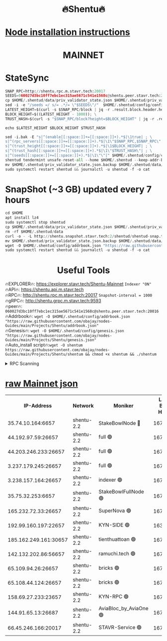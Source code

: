 <h1 align="center"> 🔥Shentu🔥</h1>

[Node installation instructions](https://github.com/obajay/nodes-Guides/tree/main/Projects/Shentu)
=
<h1 align="center"> MAINNET</h1>

# StateSync
```python
SNAP_RPC=http://shentu.rpc.m.stavr.tech:20017
SEEDS=060027d3bc10ff7ebc1ec315ae5671c541e1568c@shentu.peer.stavr.tech:20016
cp $HOME/.shentud/data/priv_validator_state.json $HOME/.shentud/priv_validator_state.json.backup
sed -i -e "/seeds =/ s/= .*/= \"$SEEDS\"/"  $HOME/.shentud/config/config.toml
LATEST_HEIGHT=$(curl -s $SNAP_RPC/block | jq -r .result.block.header.height); \
BLOCK_HEIGHT=$((LATEST_HEIGHT - 1000)); \
TRUST_HASH=$(curl -s "$SNAP_RPC/block?height=$BLOCK_HEIGHT" | jq -r .result.block_id.hash)

echo $LATEST_HEIGHT $BLOCK_HEIGHT $TRUST_HASH

sed -i.bak -E "s|^(enable[[:space:]]+=[[:space:]]+).*$|\1true| ; \
s|^(rpc_servers[[:space:]]+=[[:space:]]+).*$|\1\"$SNAP_RPC,$SNAP_RPC\"| ; \
s|^(trust_height[[:space:]]+=[[:space:]]+).*$|\1$BLOCK_HEIGHT| ; \
s|^(trust_hash[[:space:]]+=[[:space:]]+).*$|\1\"$TRUST_HASH\"| ; \
s|^(seeds[[:space:]]+=[[:space:]]+).*$|\1\"\"|" $HOME/.shentud/config/config.toml
shentud tendermint unsafe-reset-all --home $HOME/.shentud --keep-addr-book
mv $HOME/.shentud/priv_validator_state.json.backup $HOME/.shentud/data/priv_validator_state.json
sudo systemctl restart shentud && journalctl -u shentud -f -o cat
```
# SnapShot (~3 GB) updated every 7 hours
```python
cd $HOME
apt install lz4
sudo systemctl stop shentud
cp $HOME/.shentud/data/priv_validator_state.json $HOME/.shentud/priv_validator_state.json.backup
rm -rf $HOME/.shentud/data
curl -o - -L http://shentu.snapshot.stavr.tech:2/shentud/shentud-snap.tar.lz4 | lz4 -c -d - | tar -x -C $HOME/.shentud --strip-components 2
mv $HOME/.shentud/priv_validator_state.json.backup $HOME/.shentud/data/priv_validator_state.json
wget -O $HOME/.shentud/config/addrbook.json "https://raw.githubusercontent.com/obajay/nodes-Guides/main/Projects/Shentu/addrbook.json"
sudo systemctl restart shentud && journalctl -u shentud -f -o cat
```

 <h1 align="center"> Useful Tools</h1>

🔥EXPLORER🔥:     https://explorer.stavr.tech/Shentu-Mainnet        `Indexer "ON"` \
🔥API🔥:          https://shentu.api.m.stavr.tech \
🔥RPC🔥:          http://shentu.rpc.m.stavr.tech:20017              `Snapshot-interval = 1000` \
🔥gRPC🔥:         http://shentu.grpc.m.stavr.tech:9593 \
🔥peer🔥:         `060027d3bc10ff7ebc1ec315ae5671c541e1568c@shentu.peer.stavr.tech:20016` \
🔥Addrbook🔥:  `wget -O $HOME/.shentud/config/addrbook.json "https://raw.githubusercontent.com/obajay/nodes-Guides/main/Projects/Shentu/addrbook.json"` \
🔥Genesis🔥:  `wget -O $HOME/.shentud/config/genesis.json "https://raw.githubusercontent.com/obajay/nodes-Guides/main/Projects/Shentu/genesis.json"` \
🔥Auto_install script🔥:`wget -O shentum https://raw.githubusercontent.com/obajay/nodes-Guides/main/Projects/Shentu/shentum && chmod +x shentum && ./shentum`

<details>
<summary>RPC Scanning</summary>

<h2 align="center"> We scan nodes in real time every 4 hours. And we provide the final result of RPC endpoints.
We cannot influence the operation of these nodes in any way. </h2>


```python
If Voting Power is higher than 0 --> then the Node is a validator of the network and may be subject to attack and be a potential threat to the chain.
```
```python
We marked such validators with a red symbol
```

</details>

[raw Mainnet json](https://rpc-check.shentum.stavr.tech/shentum/rpc-shentum-result.json)
=


<table><tr><th>IP-Address</th><th>Network</th><th>Moniker</th><th>Latest Block Height</th><th>Earliest Block Height</th><th>Catching Up</th><th>Tx Index</th><th>Voting Power</th><th>Scan Time</th></tr><tr><td>35.74.10.164:6657</td><td>shentu-2.2</td><td>StakeBowlNode 🔴</td><td>16788636</td><td>8308501</td><td>False</td><td>on</td><td>50178</td><td>2024-01-16T05:11:28.647655652UTC</td></tr><tr><td>44.192.97.59:26657</td><td>shentu-2.2</td><td>full 🟢</td><td>16788636</td><td>9786901</td><td>False</td><td>on</td><td>0</td><td>2024-01-16T05:11:27.324908200UTC</td></tr><tr><td>44.203.246.233:26657</td><td>shentu-2.2</td><td>full 🟢</td><td>16788637</td><td>9786901</td><td>False</td><td>on</td><td>0</td><td>2024-01-16T05:11:35.394224297UTC</td></tr><tr><td>3.237.179.245:26657</td><td>shentu-2.2</td><td>full 🟢</td><td>16788638</td><td>9786901</td><td>False</td><td>on</td><td>0</td><td>2024-01-16T05:11:42.189005416UTC</td></tr><tr><td>3.238.157.164:26657</td><td>shentu-2.2</td><td>indexer 🟢</td><td>16788640</td><td>9786901</td><td>False</td><td>on</td><td>0</td><td>2024-01-16T05:11:51.468867792UTC</td></tr><tr><td>35.75.32.253:6657</td><td>shentu-2.2</td><td>StakeBowlFullNode 🟢</td><td>16788644</td><td>10470762</td><td>False</td><td>on</td><td>0</td><td>2024-01-16T05:12:14.024385846UTC</td></tr><tr><td>165.232.72.33:26657</td><td>shentu-2.2</td><td>SuperNova 🟢</td><td>16788643</td><td>15936001</td><td>False</td><td>on</td><td>0</td><td>2024-01-16T05:12:12.676204867UTC</td></tr><tr><td>192.99.160.197:22657</td><td>shentu-2.2</td><td>KYN-SIDE 🟢</td><td>16356289</td><td>16083091</td><td>False</td><td>on</td><td>0</td><td>2024-01-16T05:12:51.905245534UTC</td></tr><tr><td>185.162.249.161:30657</td><td>shentu-2.2</td><td>tienthuattoan 🟢</td><td>16788641</td><td>16084527</td><td>False</td><td>on</td><td>0</td><td>2024-01-16T05:11:58.032476171UTC</td></tr><tr><td>142.132.202.86:56657</td><td>shentu-2.2</td><td>ramuchi.tech 🟢</td><td>16788648</td><td>16196001</td><td>False</td><td>on</td><td>0</td><td>2024-01-16T05:12:42.142663457UTC</td></tr><tr><td>65.109.94.26:26657</td><td>shentu-2.2</td><td>bricks 🟢</td><td>16788649</td><td>16401001</td><td>False</td><td>on</td><td>0</td><td>2024-01-16T05:12:49.251289026UTC</td></tr><tr><td>65.108.44.124:26657</td><td>shentu-2.2</td><td>bricks 🟢</td><td>16788650</td><td>16401001</td><td>False</td><td>on</td><td>0</td><td>2024-01-16T05:12:52.352535910UTC</td></tr><tr><td>158.69.27.233:23657</td><td>shentu-2.2</td><td>KYN-RPC 🟢</td><td>16788648</td><td>16778677</td><td>False</td><td>on</td><td>0</td><td>2024-01-16T05:12:41.831538735UTC</td></tr><tr><td>144.91.65.13:26687</td><td>shentu-2.2</td><td>AviaBloc_by_AviaOne 🟢</td><td>16788644</td><td>16783493</td><td>False</td><td>off</td><td>0</td><td>2024-01-16T05:12:18.605838831UTC</td></tr><tr><td>66.45.246.166:20017</td><td>shentu-2.2</td><td>STAVR-Service 🟢</td><td>16788649</td><td>16786501</td><td>False</td><td>on</td><td>0</td><td>2024-01-16T05:12:48.917069974UTC</td></tr></table>
